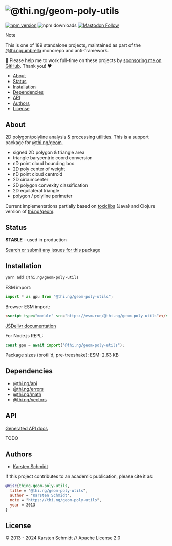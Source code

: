 <!-- This file is generated - DO NOT EDIT! -->
<!-- Please see: https://github.com/thi-ng/umbrella/blob/develop/CONTRIBUTING.md#changes-to-readme-files -->
# ![@thi.ng/geom-poly-utils](https://media.thi.ng/umbrella/banners-20230807/thing-geom-poly-utils.svg?fdf24370)

[![npm version](https://img.shields.io/npm/v/@thi.ng/geom-poly-utils.svg)](https://www.npmjs.com/package/@thi.ng/geom-poly-utils)
![npm downloads](https://img.shields.io/npm/dm/@thi.ng/geom-poly-utils.svg)
[![Mastodon Follow](https://img.shields.io/mastodon/follow/109331703950160316?domain=https%3A%2F%2Fmastodon.thi.ng&style=social)](https://mastodon.thi.ng/@toxi)

> [!NOTE]
> This is one of 189 standalone projects, maintained as part
> of the [@thi.ng/umbrella](https://github.com/thi-ng/umbrella/) monorepo
> and anti-framework.
>
> 🚀 Please help me to work full-time on these projects by [sponsoring me on
> GitHub](https://github.com/sponsors/postspectacular). Thank you! ❤️

- [About](#about)
- [Status](#status)
- [Installation](#installation)
- [Dependencies](#dependencies)
- [API](#api)
- [Authors](#authors)
- [License](#license)

## About

2D polygon/polyline analysis & processing utilities. This is a support package for [@thi.ng/geom](https://github.com/thi-ng/umbrella/tree/develop/packages/geom).

- signed 2D polygon & triangle area
- triangle barycentric coord conversion
- nD point cloud bounding box
- 2D poly center of weight
- nD point cloud centroid
- 2D circumcenter
- 2D polygon convexity classification
- 2D equilateral triangle
- polygon / polyline perimeter

Current implementations partially based on
[toxiclibs](http://toxiclibs.org) (Java) and Clojure version of
[thi.ng/geom](http://thi.ng/geom).

## Status

**STABLE** - used in production

[Search or submit any issues for this package](https://github.com/thi-ng/umbrella/issues?q=%5Bgeom-poly-utils%5D+in%3Atitle)

## Installation

```bash
yarn add @thi.ng/geom-poly-utils
```

ESM import:

```ts
import * as gpu from "@thi.ng/geom-poly-utils";
```

Browser ESM import:

```html
<script type="module" src="https://esm.run/@thi.ng/geom-poly-utils"></script>
```

[JSDelivr documentation](https://www.jsdelivr.com/)

For Node.js REPL:

```js
const gpu = await import("@thi.ng/geom-poly-utils");
```

Package sizes (brotli'd, pre-treeshake): ESM: 2.63 KB

## Dependencies

- [@thi.ng/api](https://github.com/thi-ng/umbrella/tree/develop/packages/api)
- [@thi.ng/errors](https://github.com/thi-ng/umbrella/tree/develop/packages/errors)
- [@thi.ng/math](https://github.com/thi-ng/umbrella/tree/develop/packages/math)
- [@thi.ng/vectors](https://github.com/thi-ng/umbrella/tree/develop/packages/vectors)

## API

[Generated API docs](https://docs.thi.ng/umbrella/geom-poly-utils/)

TODO

## Authors

- [Karsten Schmidt](https://thi.ng)

If this project contributes to an academic publication, please cite it as:

```bibtex
@misc{thing-geom-poly-utils,
  title = "@thi.ng/geom-poly-utils",
  author = "Karsten Schmidt",
  note = "https://thi.ng/geom-poly-utils",
  year = 2013
}
```

## License

&copy; 2013 - 2024 Karsten Schmidt // Apache License 2.0
